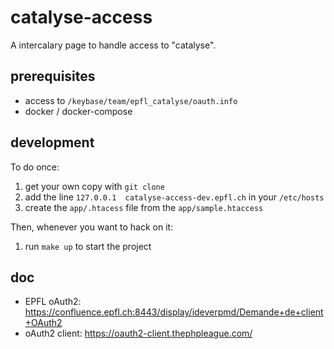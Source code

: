 # catalyse-access

A intercalary page to handle access to "catalyse".

## prerequisites

- access to `/keybase/team/epfl_catalyse/oauth.info`
- docker / docker-compose

## development

To do once:
1. get your own copy with `git clone`
3. add the line `127.0.0.1	catalyse-access-dev.epfl.ch` in your `/etc/hosts`
4. create the `app/.htacess` file from the `app/sample.htaccess`

Then, whenever you want to hack on it:
1. run `make up` to start the project

## doc

- EPFL oAuth2: https://confluence.epfl.ch:8443/display/ideverpmd/Demande+de+client+OAuth2
- oAuth2 client: https://oauth2-client.thephpleague.com/
